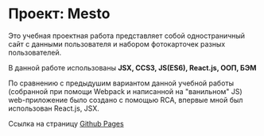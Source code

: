# Проект: Mesto

Это учебная проектная работа представляет собой одностраничный сайт с данными пользователя и набором фотокарточек разных пользователей.

В данной работе использованы **JSX, CCS3, JS(ES6), React.js, ООП, БЭМ**

По сравнению с предыдушим вариантом данной учебной работы (собранной при помощи Webpack и написанной на "ванильном" JS) web-приложение было создано с помощью RCA, впервые мной был использован React.js, JSX.

Ссылка на страницу [Github Pages](https://izabellach.github.io/mesto-react/)